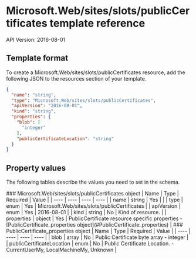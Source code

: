 # Microsoft.Web/sites/slots/publicCertificates template reference
API Version: 2016-08-01
## Template format

To create a Microsoft.Web/sites/slots/publicCertificates resource, add the following JSON to the resources section of your template.

```json
{
  "name": "string",
  "type": "Microsoft.Web/sites/slots/publicCertificates",
  "apiVersion": "2016-08-01",
  "kind": "string",
  "properties": {
    "blob": [
      "integer"
    ],
    "publicCertificateLocation": "string"
  }
}
```
## Property values

The following tables describe the values you need to set in the schema.

<a id="Microsoft.Web/sites/slots/publicCertificates" />
### Microsoft.Web/sites/slots/publicCertificates object
|  Name | Type | Required | Value |
|  ---- | ---- | ---- | ---- |
|  name | string | Yes |  |
|  type | enum | Yes | Microsoft.Web/sites/slots/publicCertificates |
|  apiVersion | enum | Yes | 2016-08-01 |
|  kind | string | No | Kind of resource. |
|  properties | object | Yes | PublicCertificate resource specific properties - [PublicCertificate_properties object](#PublicCertificate_properties) |


<a id="PublicCertificate_properties" />
### PublicCertificate_properties object
|  Name | Type | Required | Value |
|  ---- | ---- | ---- | ---- |
|  blob | array | No | Public Certificate byte array - integer |
|  publicCertificateLocation | enum | No | Public Certificate Location. - CurrentUserMy, LocalMachineMy, Unknown |

